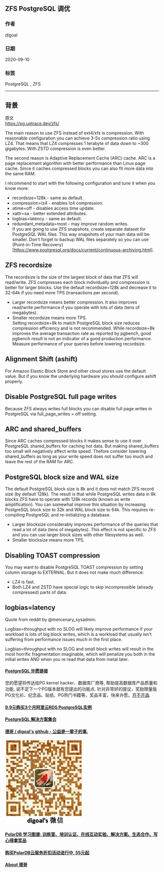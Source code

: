 ## ZFS PostgreSQL 调优    
    
### 作者    
digoal    
    
### 日期    
2020-09-10    
    
### 标签    
PostgreSQL , ZFS    
    
----    
    
## 背景    
原文    
https://pg.uptrace.dev/zfs/    
    
The main reason to use ZFS instead of ext4/xfs is compression. With reasonable configuration you can achieve 3-5x compression ratio using LZ4. That means that LZ4 compresses 1 terabyte of data down to ~300 gigabytes. With ZSTD compression is even better.    
    
The second reason is Adaptive Replacement Cache (ARC) cache. ARC is a page replacement algorithm with better performance than Linux page cache. Since it caches compressed blocks you can also fit more data into the same RAM.    
    
I recommend to start with the following configuration and tune it when you know more:    
    
- recordsize=128k - same as default.    
- compression=lz4 - enables lz4 compression.    
- atime=off - disables access time update.    
- xattr=sa - better extended attributes.    
- logbias=latency - same as default.    
- redundant_metadata=most - may improve random writes.    
If you are going to use ZFS snapshots, create separate dataset for PostgreSQL WAL files. This way snapshots of your main data will be smaller. Don't forget to backup WAL files separately so you can use (Point-in-Time Recovery)[https://www.postgresql.org/docs/current/continuous-archiving.html].    
    
## ZFS recordsize    
The recordsize is the size of the largest block of data that ZFS will read/write. ZFS compresses each block individually and compression is better for larger blocks. Use the default recordsize=128k and decrease it to 32-64k if you need more TPS (transactions per second).    
    
- Larger recordsize means better compression. It also improves read/write performance if you operate with lots of data (tens of megabytes).    
- Smaller recordsize means more TPS.    
Setting recordsize=8k to match PostgreSQL block size reduces compression efficiency and is not recommended. While recordsize=8k improves the average transaction rate as reported by pgbench, good pgbench result is not an indicator of a good production performance. Measure performance of your queries before lowering recordsize.    
    
## Alignment Shift (ashift)    
For Amazon Elastic Block Store and other cloud stores use the default value. But if you know the underlying hardware you should configure ashift properly.    
    
## Disable PostgreSQL full page writes    
Because ZFS always writes full blocks you can disable full page writes in PostgreSQL via full_page_writes = off setting.    
    
## ARC and shared_buffers    
Since ARC caches compressed blocks it makes sense to use it over PostgreSQL shared_buffers for caching hot data. But making shared_buffers too small will negatively affect write speed. Thefore consider lowering shared_buffers as long as your write speed does not suffer too much and leave the rest of the RAM for ARC.    
    
## PostgreSQL block size and WAL size    
The default PostgreSQL block size is 8k and it does not match ZFS record size (by default 128k). The result is that while PostgreSQL writes data in 8k blocks ZFS have to operate with 128k records (known as write amplification). You can somewhat improve this situation by increasing PostgreSQL block size to 32k and WAL block size to 64k. This requires re-compiling PostgreSQL and re-initializing a database.    
    
- Larger blocksize considerably improves performance of the queries that read a lot of data (tens of megabytes). This effect is not specific to ZFS and you can use larger block sizes with other filesystems as well.    
- Smaller blocksize means more TPS.    
    
## Disabling TOAST compression    
You may want to disable PostgreSQL TOAST compression by setting column storage to EXTERNAL. But it does not make much difference:    
    
- LZ4 is fast.    
- Both LZ4 and ZSTD have special logic to skip incompressible (already compressed) parts of data.    
## logbias=latency    
Quote from reddit by @mercenary_sysadmin:    
    
Logbias=throughput with no SLOG will likely improve performance if your workload is lots of big block writes, which is a workload that usually isn't suffering from performance issues much in the first place.    
    
Logbias=throughput with no SLOG and small block writes will result in the most horrific fragmentation imaginable, which will penalize you both in the initial writes AND when you re read that data from metal later.    
    
  
#### [PostgreSQL 许愿链接](https://github.com/digoal/blog/issues/76 "269ac3d1c492e938c0191101c7238216")
您的愿望将传达给PG kernel hacker、数据库厂商等, 帮助提高数据库产品质量和功能, 说不定下一个PG版本就有您提出的功能点. 针对非常好的提议，奖励限量版PG文化衫、纪念品、贴纸、PG热门书籍等，奖品丰富，快来许愿。[开不开森](https://github.com/digoal/blog/issues/76 "269ac3d1c492e938c0191101c7238216").  
  
  
#### [9.9元购买3个月阿里云RDS PostgreSQL实例](https://www.aliyun.com/database/postgresqlactivity "57258f76c37864c6e6d23383d05714ea")
  
  
#### [PostgreSQL 解决方案集合](https://yq.aliyun.com/topic/118 "40cff096e9ed7122c512b35d8561d9c8")
  
  
#### [德哥 / digoal's github - 公益是一辈子的事.](https://github.com/digoal/blog/blob/master/README.md "22709685feb7cab07d30f30387f0a9ae")
  
  
![digoal's wechat](../pic/digoal_weixin.jpg "f7ad92eeba24523fd47a6e1a0e691b59")
  
  
#### [PolarDB 学习图谱: 训练营、培训认证、在线互动实验、解决方案、生态合作、写心得拿奖品](https://www.aliyun.com/database/openpolardb/activity "8642f60e04ed0c814bf9cb9677976bd4")
  
  
#### [购买PolarDB云服务折扣活动进行中, 55元起](https://www.aliyun.com/activity/new/polardb-yunparter?userCode=bsb3t4al "e0495c413bedacabb75ff1e880be465a")
  
  
#### [About 德哥](https://github.com/digoal/blog/blob/master/me/readme.md "a37735981e7704886ffd590565582dd0")
  
